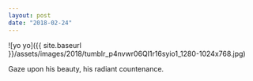 ```yaml
---
layout: post
date: "2018-02-24"
---
```


![yo yo]({{ site.baseurl }}/assets/images/2018/tumblr_p4nvwr06QI1r16syio1_1280-1024x768.jpg)

Gaze upon his beauty, his radiant countenance.
